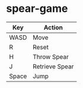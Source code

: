 # spear-game
Key | Action
--- | ------
WASD | Move
R | Reset
H | Throw Spear
J | Retrieve Spear
Space | Jump
